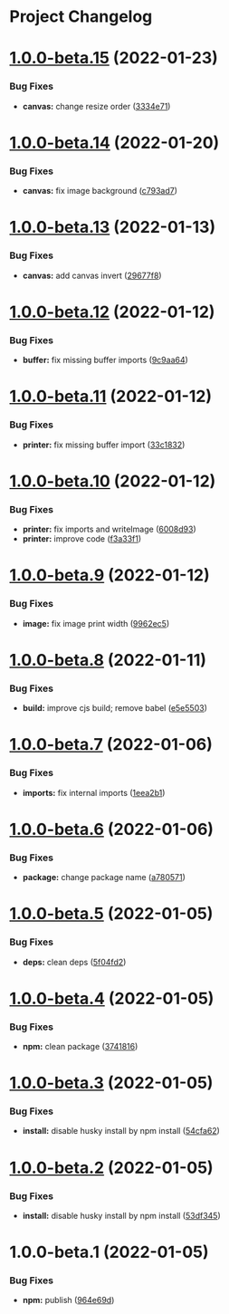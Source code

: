 # Project Changelog

# [1.0.0-beta.15](https://github.com/ThornWalli/node-devterm/compare/v1.0.0-beta.14...v1.0.0-beta.15) (2022-01-23)


### Bug Fixes

* **canvas:** change resize order ([3334e71](https://github.com/ThornWalli/node-devterm/commit/3334e71ba3d6ae4afef0c2d354c3433cd703b41e))

# [1.0.0-beta.14](https://github.com/ThornWalli/node-devterm/compare/v1.0.0-beta.13...v1.0.0-beta.14) (2022-01-20)


### Bug Fixes

* **canvas:** fix image background ([c793ad7](https://github.com/ThornWalli/node-devterm/commit/c793ad76728c11ad8e2823a4b9b52cfb20e1c303))

# [1.0.0-beta.13](https://github.com/ThornWalli/node-devterm/compare/v1.0.0-beta.12...v1.0.0-beta.13) (2022-01-13)


### Bug Fixes

* **canvas:** add canvas invert ([29677f8](https://github.com/ThornWalli/node-devterm/commit/29677f8b2df4446acf89b4c86be33823ab879a78))

# [1.0.0-beta.12](https://github.com/ThornWalli/node-devterm/compare/v1.0.0-beta.11...v1.0.0-beta.12) (2022-01-12)


### Bug Fixes

* **buffer:** fix missing buffer imports ([9c9aa64](https://github.com/ThornWalli/node-devterm/commit/9c9aa64f5b367db2493d60bdce06fcf71f5b1cb8))

# [1.0.0-beta.11](https://github.com/ThornWalli/node-devterm/compare/v1.0.0-beta.10...v1.0.0-beta.11) (2022-01-12)


### Bug Fixes

* **printer:** fix missing buffer import ([33c1832](https://github.com/ThornWalli/node-devterm/commit/33c18322d02c578f58e193865e11c0c67b25233c))

# [1.0.0-beta.10](https://github.com/ThornWalli/node-devterm/compare/v1.0.0-beta.9...v1.0.0-beta.10) (2022-01-12)


### Bug Fixes

* **printer:** fix imports and writeImage ([6008d93](https://github.com/ThornWalli/node-devterm/commit/6008d93e6bbe42549f0d86fa2357d05d49f60775))
* **printer:** improve code ([f3a33f1](https://github.com/ThornWalli/node-devterm/commit/f3a33f1d9b683ad9fd10631093744647f2a41e49))

# [1.0.0-beta.9](https://github.com/ThornWalli/node-devterm/compare/v1.0.0-beta.8...v1.0.0-beta.9) (2022-01-12)


### Bug Fixes

* **image:** fix image print width ([9962ec5](https://github.com/ThornWalli/node-devterm/commit/9962ec5b394e9c88302fd101e38076d19d7af5c5))

# [1.0.0-beta.8](https://github.com/ThornWalli/node-devterm/compare/v1.0.0-beta.7...v1.0.0-beta.8) (2022-01-11)


### Bug Fixes

* **build:** improve cjs build; remove babel ([e5e5503](https://github.com/ThornWalli/node-devterm/commit/e5e55032e01c944ab3ceef9b24204515fd58928b))

# [1.0.0-beta.7](https://github.com/ThornWalli/node-devterm/compare/v1.0.0-beta.6...v1.0.0-beta.7) (2022-01-06)


### Bug Fixes

* **imports:** fix internal imports ([1eea2b1](https://github.com/ThornWalli/node-devterm/commit/1eea2b16c09e1b85609c8a8a9b755a7db2e730fc))

# [1.0.0-beta.6](https://github.com/ThornWalli/node-devterm/compare/v1.0.0-beta.5...v1.0.0-beta.6) (2022-01-06)


### Bug Fixes

* **package:** change package name ([a780571](https://github.com/ThornWalli/node-devterm/commit/a78057148dd42b317f8ee94e18adb468e359829f))

# [1.0.0-beta.5](https://github.com/ThornWalli/node-devterm/compare/v1.0.0-beta.4...v1.0.0-beta.5) (2022-01-05)


### Bug Fixes

* **deps:** clean deps ([5f04fd2](https://github.com/ThornWalli/node-devterm/commit/5f04fd28a6b16bdc8a53916790fd0255968219b7))

# [1.0.0-beta.4](https://github.com/ThornWalli/node-devterm/compare/v1.0.0-beta.3...v1.0.0-beta.4) (2022-01-05)


### Bug Fixes

* **npm:** clean package ([3741816](https://github.com/ThornWalli/node-devterm/commit/37418160ee74acdfaef3da46137e422e2ba585e5))

# [1.0.0-beta.3](https://github.com/ThornWalli/node-devterm/compare/v1.0.0-beta.2...v1.0.0-beta.3) (2022-01-05)


### Bug Fixes

* **install:** disable husky install by npm install ([54cfa62](https://github.com/ThornWalli/node-devterm/commit/54cfa62f1745750adfffa6f7c67d7639eb708053))

# [1.0.0-beta.2](https://github.com/ThornWalli/node-devterm/compare/v1.0.0-beta.1...v1.0.0-beta.2) (2022-01-05)


### Bug Fixes

* **install:** disable husky install by npm install ([53df345](https://github.com/ThornWalli/node-devterm/commit/53df345ca57a76b52c65368437fc2bc11c35fd29))

# 1.0.0-beta.1 (2022-01-05)


### Bug Fixes

* **npm:** publish ([964e69d](https://github.com/ThornWalli/node-devterm/commit/964e69d4c9cda801b3a006bde5d0eb1633fc38ca))
